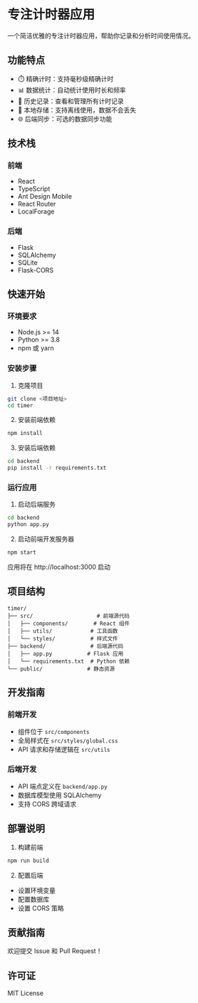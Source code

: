 # 专注计时器应用

一个简洁优雅的专注计时器应用，帮助你记录和分析时间使用情况。

## 功能特点

- ⏱️ 精确计时：支持毫秒级精确计时
- 📊 数据统计：自动统计使用时长和频率
- 📝 历史记录：查看和管理所有计时记录
- 💾 本地存储：支持离线使用，数据不会丢失
- 🌐 后端同步：可选的数据同步功能

## 技术栈

### 前端
- React
- TypeScript
- Ant Design Mobile
- React Router
- LocalForage

### 后端
- Flask
- SQLAlchemy
- SQLite
- Flask-CORS

## 快速开始

### 环境要求
- Node.js >= 14
- Python >= 3.8
- npm 或 yarn

### 安装步骤

1. 克隆项目
```bash
git clone <项目地址>
cd timer
```

2. 安装前端依赖
```bash
npm install
```

3. 安装后端依赖
```bash
cd backend
pip install -r requirements.txt
```

### 运行应用

1. 启动后端服务
```bash
cd backend
python app.py
```

2. 启动前端开发服务器
```bash
npm start
```

应用将在 http://localhost:3000 启动

## 项目结构

```
timer/
├── src/                    # 前端源代码
│   ├── components/        # React 组件
│   ├── utils/            # 工具函数
│   └── styles/           # 样式文件
├── backend/              # 后端源代码
│   ├── app.py           # Flask 应用
│   └── requirements.txt  # Python 依赖
└── public/              # 静态资源
```

## 开发指南

### 前端开发
- 组件位于 `src/components`
- 全局样式在 `src/styles/global.css`
- API 请求和存储逻辑在 `src/utils`

### 后端开发
- API 端点定义在 `backend/app.py`
- 数据库模型使用 SQLAlchemy
- 支持 CORS 跨域请求

## 部署说明

1. 构建前端
```bash
npm run build
```

2. 配置后端
- 设置环境变量
- 配置数据库
- 设置 CORS 策略

## 贡献指南

欢迎提交 Issue 和 Pull Request！

## 许可证

MIT License
